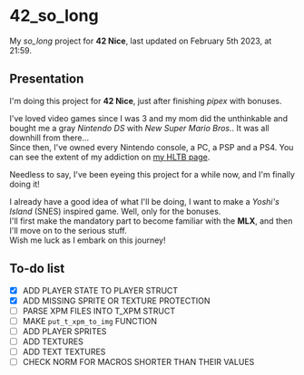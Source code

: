 # 42_so_long

My *so_long* project for **42 Nice**, last updated on February 5th 2023, at 21:59.

## Presentation

I'm doing this project for **42 Nice**, just after finishing *pipex* with bonuses.

I've loved video games since I was 3 and my mom did the unthinkable and bought me a gray *Nintendo DS* with *New Super Mario Bros.*. It was all downhill from there...  
Since then, I've owned every Nintendo console, a PC, a PSP and a PS4. You can see the extent of my addiction on [my HLTB page].

[my HLTB page]: https://howlongtobeat.com/user/SCOUNDREL

Needless to say, I've been eyeing this project for a while now, and I'm finally doing it!

I already have a good idea of what I'll be doing, I want to make a *Yoshi's Island* (SNES) inspired game. Well, only for the bonuses.  
I'll first make the mandatory part to become familiar with the **MLX**, and then I'll move on to the serious stuff.  
Wish me luck as I embark on this journey!

## To-do list

- [x] ADD PLAYER STATE TO PLAYER STRUCT
- [x] ADD MISSING SPRITE OR TEXTURE PROTECTION
- [ ] PARSE XPM FILES INTO T_XPM STRUCT
- [ ] MAKE `put_t_xpm_to_img` FUNCTION
- [ ] ADD PLAYER SPRITES
- [ ] ADD TEXTURES
- [ ] ADD TEXT TEXTURES
- [ ] CHECK NORM FOR MACROS SHORTER THAN THEIR VALUES

